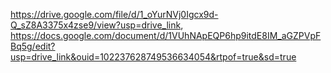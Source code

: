 https://drive.google.com/file/d/1_oYurNVj0Igcx9d-Q_sZ8A3375x4zse9/view?usp=drive_link, https://docs.google.com/document/d/1VUhNApEQP6hp9itdE8IM_aGZPVpFBq5g/edit?usp=drive_link&ouid=102237628749536634054&rtpof=true&sd=true
